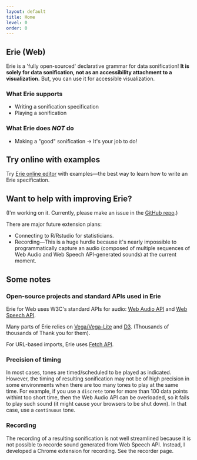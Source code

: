 ```yaml
---
layout: default
title: Home
level: 0
order: 0
---
```


## Erie (Web)

Erie is a 'fully open-sourced' declarative grammar for data sonification!
**It is solely for data sonification, not as an accessibility attachment to a visualization.**
But, you can use it for accessible visualization.

### What Erie supports

- Writing a sonification specification
- Playing a sonification

### What Erie does *NOT* do

- Making a "good" sonification → It's your job to do!

## Try online with examples

Try [Erie online editor](https://see-mike-out.github.io/erie) with examples—the best way to learn how to write an Erie specification.

## Want to help with improving Erie?

(I'm working on it. Currently, please make an issue in the [GitHub repo](https://github.com/see-mike-out/erie-web).)

There are major future extension plans:

- Connecting to R/Rstudio for statisticians.
- Recording—This is a huge hurdle because it's nearly impossible to programmatically capture an audio (composed of multiple sequences of Web Audio and Web Speech API-generated sounds) at the current moment.

## Some notes

### Open-source projects and standard APIs used in Erie

Erie for Web uses W3C's standard APIs for audio: [Web Audio API](https://developer.mozilla.org/en-US/docs/Web/API/Web_Audio_API) and [Web Speech API](https://developer.mozilla.org/en-US/docs/Web/API/Web_Speech_API).

Many parts of Erie relies on [Vega/Vega-Lite](https://vega.github.io/) and [D3](https://d3js.org/). (Thousands of thousands of Thank you for them).

For URL-based imports, Erie uses [Fetch API](https://developer.mozilla.org/en-US/docs/Web/API/Fetch_API).

### Precision of timing

In most cases, tones are timed/scheduled to be played as indicated.
However, the timing of resulting sonification may not be of high precision in some environments when there are too many tones to play at the same time.
For example, if you use a `discrete` tone for more than 100 data points withint too short time, then the Web Audio API can be overloaded, so it fails to play such sound (it might cause your browsers to be shut down).
In that case, use a `continuous` tone.

### Recording

The recording of a resulting sonification is not well streamlined because it is not possible to recorde sound generated from Web Speech API.
Instead, I developed a Chrome extension for recording. See the recorder page.
